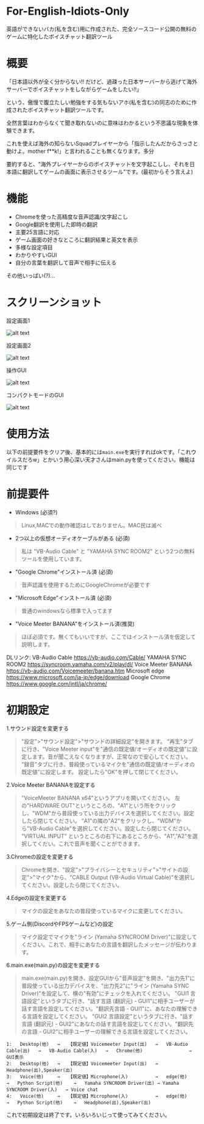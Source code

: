 # For-English-Idiots-Only
英語ができないバカ(私を含む)用に作成された、完全ソースコード公開の無料のゲームに特化したボイスチャット翻訳ツール

# 概要
「日本語以外が全く分からない!! だけど、過疎った日本サーバーから逃げて海外サーバーでボイスチャットをしながらゲームをしたい!!」

という、傲慢で腹立たしい勉強をする気もないアホ(私を含む)の同志のために作成されたボイスチャット翻訳ツールです。

全然言葉はわからなくて聞き取れないのに意味はわかるという不思議な現象を体験できます。

これを使えば海外の知らないSquadプレイヤーから「指示したんだからさっさと動けよ。mother f**k!」と言われることも無くなります。多分

要約すると、"海外プレイヤーからのボイスチャットを文字起こしし、それを日本語に翻訳してゲームの画面に表示させるツール"です。(最初からそう言えよ)

# 機能

- Chromeを使った高精度な音声認識/文字起こし
- Google翻訳を使用した即時の翻訳
- 主要25言語に対応
- ゲーム画面の好きなところに翻訳結果と英文を表示
- 多様な設定項目
- わかりやすいGUI
- 自分の言葉を翻訳して音声で相手に伝える

その他いっぱい(?)...

# スクリーンショット

設定画面1 

![alt text](1.png)


設定画面2 

![alt text](2.png)


操作GUI 

![alt text](3.png)

コンパクトモードのGUI 

![alt text](4.png)

# 使用方法

以下の前提要件をクリア後、基本的には`main.exe`を実行すればokです。「これウイルスだろw」とかいう用心深い天才さんはmain.pyを使ってください。機能は同じです

# 前提要件

- Windows (必須?)
> Linux,MACでの動作確認はしておりません。MAC民は滅べ

- 2つ以上の仮想オーディオケーブルがある (必須)
> 私は "VB-Audio Cable" と "YAMAHA SYNC ROOM2" という2つの無料ツールを使用しています。

- "Google Chrome"インストール済 (必須)
> 音声認識を使用するためにGoogleChromeが必要です

- "Microsoft Edge"インストール済 (必須)
> 普通のwindowsなら標準で入ってます

- "Voice Meeter BANANA"をインストール済(推奨)
> ほぼ必須です。無くてもいいですが、ここではインストール済を仮定して説明します。

DLリンク: 
VB-Audio Cable      https://vb-audio.com/Cable/
YAMAHA SYNC ROOM2   https://syncroom.yamaha.com/v2/play/dl/
Voice Meeter BANANA https://vb-audio.com/Voicemeeter/banana.htm
Microsoft edge      https://www.microsoft.com/ja-jp/edge/download
Google Chrome       https://www.google.com/intl/ja/chrome/


# 初期設定

1.サウンド設定を変更する
> "設定">"サウンド設定">"サウンドの詳細設定"を開きます。
> "再生"タブに行き、"Voice Meeter input"を"通信の既定値/オーディオの既定値"に設定します。音が聞こえなくなりますが、正常なので安心してください。
> "録音"タブに行き、普段使っているマイクを"通信の既定値/オーディオの既定値"に設定します。
> 設定したら"OK"を押して閉じてください。

2.Voice Meeter BANANAを設定する
> "VoiceMeeter BANANA x64"というアプリを開いてください。
> 左の"HARDWARE OUT"というところの、"A1"という所をクリックし、"WDM"から普段使っている出力デバイスを選択してください。設定したら閉じてください。
> "A1"の隣の"A2"をクリックし、"WDM"から"VB-Audio Cable"を選択してください。設定したら閉じてください。
> "VIRTUAL INPUT" というところの右下にあるところから、"A1","A2"を選択してくだい。これで音声を聞くことができます。

3.Chromeの設定を変更する
> Chromeを開き、"設定">"プライバシーとセキュリティ">"サイトの設定">"マイク"から、"CABLE Output (VB-Audio Virtual Cable)"を選択してください。設定したら閉じてください。

4.Edgeの設定を変更する
> マイクの設定をあなたの普段使っているマイクに変更してください。

5.ゲーム側(DiscordやFPSゲームなど)の設定
> マイク設定でマイクを"ライン (Yamaha SYNCROOM Driver)"に設定してください。これで、相手にあなたの言語を翻訳したメッセージが伝わります。

6.main.exe(main.py)の設定を変更する
> main.exe(main.py)を開き、設定GUIから"音声設定"を開き、"出力先1"に普段使っている出力デバイスを、"出力先2"に"ライン (Yamaha SYNC Driver)"を設定して、横の"有効"にチェックを入れてください。
> "GUI1 言語設定"というタブに行き、"話す言語 (翻訳元) - GUI1"に相手ユーザーが話す言語を設定してください。"翻訳先言語 - GUI1"に、あなたの理解できる言語を設定してください。
> "GUI2 言語設定"というタブに行き、"話す言語 (翻訳元) - GUI2"にあなたの話す言語を設定してください。"翻訳先の言語 - GUI2"に相手ユーザーの理解できる言語を設定してください。

```
1:   Desktop(他)   →   【既定値】Voicemeeter Input(出)   →   VB-Audio Cable(出)   →   VB-Audio Cable(入)   →   Chrome(他)                 → GUI表示
2:   Desktop(他)   →   【既定値】Voicemeeter Input(出)   →   Headphone(出),Speaker(出)
3:   Voice(他)     →   【既定値】Microphone(入)          →   edge(他)             →   Python Script(他)    →   Yamaha SYNCROOM Driver(出) → Yamaha SYNCROOM Driver(入)   → Voice chat
4:   Voice(他)     →   【既定値】Microphone(入)          →   edge(他)             →   Python Script(他)    →   Headphone(出),Speaker(出)
```

これで初期設定は終了です。いろいろいじって使ってみてください。
